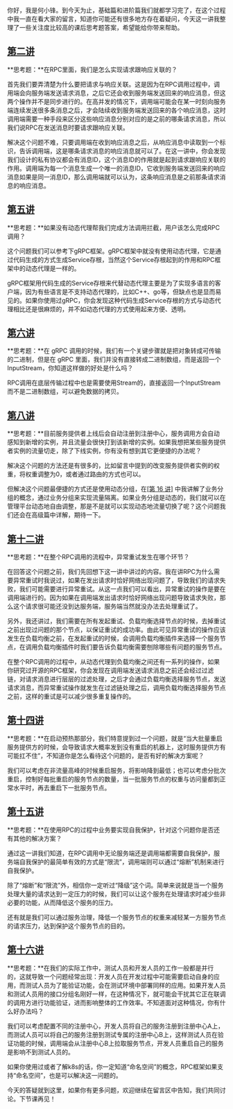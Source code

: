 你好，我是何小锋。到今天为止，基础篇和进阶篇我们就都学习完了，在这个过程中我一直在看大家的留言，知道你可能还有很多地方存在着疑问，今天这一讲我整理了一些关注度比较高的课后思考题答案，希望能给你带来帮助。

## [第二讲](https://time.geekbang.org/column/article/199651)

**思考题：**在RPC里面，我们是怎么实现请求跟响应关联的？

首先我们要弄清楚为什么要把请求与响应关联。这是因为在RPC调用过程中，调用端会向服务端发送请求消息，之后它还会收到服务端发送回来的响应消息，但这两个操作并不是同步进行的。在高并发的情况下，调用端可能会在某一时刻向服务端连续发送很多条消息之后，才会陆续收到服务端发送回来的各个响应消息，这时调用端需要一种手段来区分这些响应消息分别对应的是之前的哪条请求消息，所以我们说RPC在发送消息时要请求跟响应关联。

解决这个问题不难，只要调用端在收到响应消息之后，从响应消息中读取到一个标识，告诉调用端，这是哪条请求消息的响应消息就可以了。在这一讲中，你会发现我们设计的私有协议都会有消息ID，这个消息ID的作用就是起到请求跟响应关联的作用。调用端为每一个消息生成一个唯一的消息ID，它收到服务端发送回来的响应消息如果是同一消息ID，那么调用端就可以认为，这条响应消息是之前那条请求消息的响应消息。

<!-- [[[read_end]]] -->

## [第五讲](https://time.geekbang.org/column/article/205910)

**思考题：**如果没有动态代理帮我们完成方法调用拦截，用户该怎么完成RPC调用？

这个问题我们可以参考下gRPC框架。gRPC框架中就没有使用动态代理，它是通过代码生成的方式生成Service存根，当然这个Service存根起到的作用和RPC框架中的动态代理是一样的。

gRPC框架用代码生成的Service存根来代替动态代理主要是为了实现多语言的客户端，因为有些语言是不支持动态代理的，比如C++、go等，但缺点也是显而易见的。如果你使用过gRPC，你会发现这种代码生成Service存根的方式与动态代理相比还是很麻烦的，并不如动态代理的方式使用起来方便、透明。

## [第六讲](https://time.geekbang.org/column/article/206281)

**思考题：**在 gRPC 调用的时候，我们有一个关键步骤就是把对象转成可传输的二进制，但是在 gRPC 里面，我们并没有直接转成二进制数组，而是返回一个 InputStream，你知道这样做的好处是什么吗？

RPC调用在底层传输过程中也是需要使用Stream的，直接返回一个InputStream而不是二进制数组，可以避免数据的拷贝。

## [第八讲](https://time.geekbang.org/column/article/208171)

**思考题：**目前服务提供者上线后会自动注册到注册中心，服务调用方会自动感知到新增的实例，并且流量会很快打到该新增的实例。如果我想把某些服务提供者实例的流量切走，除了下线实例，你有没有想到其它更便捷的办法呢？

解决这个问题的方法还是有很多的，比如留言中提到的改变服务提供者实例的权重，将权重调整为0，或者通过路由的方式也可以。

但解决这个问题最便捷的方式还是使用动态分组，在[\[第 16 讲\]](https://time.geekbang.org/column/article/215668) 中我讲解了业务分组的概念，通过业务分组来实现流量隔离。如果业务分组是动态的，我们就可以在管理平台动态地自由调整，那是不是就可以实现动态地流量切换了呢？这个问题我们还会在高级篇中详解，期待一下。

## [第十二讲](https://time.geekbang.org/column/article/211261)

**思考题：**在整个RPC调用的流程中，异常重试发生在哪个环节？

在回答这个问题之前，我们先回想下这一讲中讲过的内容。我在讲RPC为什么需要异常重试时我说过，如果在发出请求时恰好网络出现问题了，导致我们的请求失败，我们可能需要进行异常重试。从这一点我们可以看出，异常重试的操作是要在调用端进行的。因为如果在调用端发出请求时恰好网络出现问题导致请求失败，那么这个请求很可能还没到达服务端，服务端当然就没办法去处理重试了。

另外，我还讲过，我们需要在所有发起重试、负载均衡选择节点的时候，去掉重试之前出现过问题的那个节点，以保证重试的成功率。由此可见异常重试的操作应该发生在负载均衡之前，在发起重试的时候，会调用负载均衡插件来选择一个服务节点，在调用负载均衡插件时我们要告诉负载均衡需要刨除哪些有问题的服务节点。

在整个RPC调用的过程中，从动态代理到负载均衡之间还有一系列的操作，如果你研究过开源的RPC框架，你会发现在调用端发送请求消息之前还会经过过滤链，对请求消息进行层层的过滤处理，之后才会通过负载均衡选择服务节点，发送请求消息，而异常重试操作就发生在过滤链处理之后，调用负载均衡选择服务节点之前，这样的重试是可以减少很多重复操作的。

## [第十四讲](https://time.geekbang.org/column/article/213967)

**思考题：**在启动预热那部分，我们特意提到过一个问题，就是“当大批量重启服务提供方的时候，会导致请求大概率发到没有重启的机器上，这时服务提供方有可能扛不住”，不知道你是怎么看待这个问题的，是否有好的解决方案呢？

我们可以考虑在非流量高峰的时候重启服务，将影响降到最低；也可以考虑分批次重启，控制好每批重启的服务节点的数量，当一批服务节点的权重与访问量都到正常水平时，再去重启下一批服务节点。

## [第十五讲](https://time.geekbang.org/column/article/213998)

**思考题：**在使用RPC的过程中业务要实现自我保护，针对这个问题你是否还有其他的解决方案？

通过这一讲我们知道，在RPC调用中无论服务端还是调用端都需要自我保护，服务端自我保护的最简单有效的方式是“限流”，调用端则可以通过“熔断”机制来进行自我保护。

除了“熔断”和“限流”外，相信你一定听过“降级”这个词。简单来说就是当一个服务处理大量的请求达到一定压力的时候，我们可以让这个服务在处理请求时减少些非必要的功能，从而降低这个服务的压力。

还有就是我们可以通过服务治理，降低一个服务节点的权重来减轻某一方服务节点的请求压力，达到保护这个服务节点的目的。

## [第十六讲](https://time.geekbang.org/column/article/215668)

**思考题：**在我们的实际工作中，测试人员和开发人员的工作一般都是并行的，这就导致一个问题经常出现：开发人员在开发过程中可能需要启动自身的应用，而测试人员为了能验证功能，会在测试环境中部署同样的应用。如果开发人员和测试人员用的接口分组名刚好一样，在这种情况下，就可能会干扰其它正在联调的调用方进行功能验证，进而影响整体的工作效率。不知道面对这种情况，你有什么好办法吗？

我们可以考虑配置不同的注册中心，开发人员将自己的服务注册到注册中心A上，而测试人员可以将自己的服务注册到测试专属的注册中心B上，这样测试人员在验证功能的时候，调用端会从注册中心B上拉取服务节点，开发人员重启自己的服务是影响不到测试人员的。

如果你使用过或者了解k8s的话，你一定知道“命名空间”的概念，RPC框架如果支持“命名空间”，也是可以解决这一问题的。

今天的答疑就到这里，如果你有更多问题，欢迎继续在留言区中告知，我们共同讨论。下节课再见！